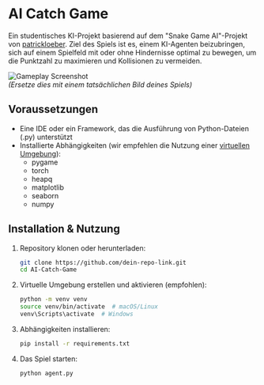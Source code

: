 # AI Catch Game

Ein studentisches KI-Projekt basierend auf dem "Snake Game AI"-Projekt von [patrickloeber](https://github.com/patrickloeber/snake-ai-pytorch). Ziel des Spiels ist es, einem KI-Agenten beizubringen, sich auf einem Spielfeld mit oder ohne Hindernisse optimal zu bewegen, um die Punktzahl zu maximieren und Kollisionen zu vermeiden.

![Gameplay Screenshot](/path/to/image.png)  
*(Ersetze dies mit einem tatsächlichen Bild deines Spiels)*

## Voraussetzungen
- Eine IDE oder ein Framework, das die Ausführung von Python-Dateien (.py) unterstützt
- Installierte Abhängigkeiten (wir empfehlen die Nutzung einer [virtuellen Umgebung](https://learn.arcade.academy/de/latest/chapters/xx_venv_setup/)):
  - pygame
  - torch
  - heapq
  - matplotlib
  - seaborn
  - numpy

## Installation & Nutzung
1. Repository klonen oder herunterladen:
   ```bash
   git clone https://github.com/dein-repo-link.git
   cd AI-Catch-Game
   ```
2. Virtuelle Umgebung erstellen und aktivieren (empfohlen):
   ```bash
   python -m venv venv
   source venv/bin/activate  # macOS/Linux
   venv\Scripts\activate  # Windows
   ```
3. Abhängigkeiten installieren:
   ```bash
   pip install -r requirements.txt
   ```
4. Das Spiel starten:
   ```bash
   python agent.py
   ```
